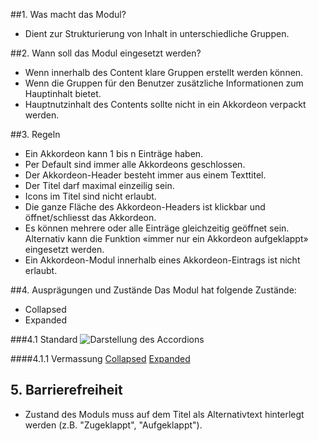 ##1. Was macht das Modul?
*   Dient zur Strukturierung von Inhalt in unterschiedliche Gruppen.

##2. Wann soll das Modul eingesetzt werden?
*   Wenn innerhalb des Content klare Gruppen erstellt werden können.
*   Wenn die Gruppen für den Benutzer zusätzliche Informationen zum Hauptinhalt bietet.
*   Hauptnutzinhalt des Contents sollte nicht in ein Akkordeon verpackt werden.

##3. Regeln
*   Ein Akkordeon kann 1 bis n Einträge haben.
*   Per Default sind immer alle Akkordeons geschlossen.
*   Der Akkordeon-Header besteht immer aus einem Texttitel.
*   Der Titel darf maximal einzeilig sein.
*   Icons im Titel sind nicht erlaubt.
*   Die ganze Fläche des Akkordeon-Headers ist klickbar und öffnet/schliesst das Akkordeon.
*   Es können mehrere oder alle Einträge gleichzeitig geöffnet sein. Alternativ kann die Funktion «immer nur ein Akkordeon aufgeklappt» eingesetzt werden.
*   Ein Akkordeon-Modul innerhalb eines Akkordeon-Eintrags ist nicht erlaubt.

##4. Ausprägungen und Zustände
Das Modul hat folgende Zustände:
*   Collapsed
*   Expanded

###4.1 Standard
![Darstellung des Accordions](https://raw.githubusercontent.com/sbb-design-systems/sbb-design-system/master/mobile/modules/accordion/images/MM02.png 'class: image')

####4.1.1 Vermassung
[Collapsed](https://sbb.invisionapp.com/d/main#/console/14051805/322943543/inspect)
[Expanded](https://sbb.invisionapp.com/d/main#/console/14051805/322943544/inspect)

## 5\. Barrierefreiheit
* Zustand des Moduls muss auf dem Titel als Alternativtext hinterlegt werden (z.B. "Zugeklappt", "Aufgeklappt").

